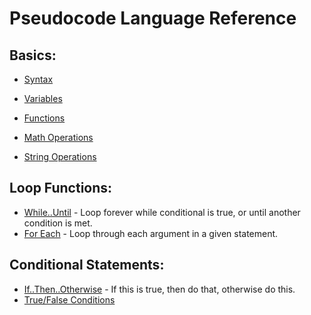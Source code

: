 # Pseudocode Language Reference

## Basics:
* [Syntax](/wiki/lang/syntax)  
* [Variables](/wiki/lang/variables)  
* [Functions](/wiki/lang/functions)  

* [Math Operations](/wiki/lang/math)  
* [String Operations](/wiki/lang/string)  

## Loop Functions:

* [While..Until](/wiki/lang/while)	- Loop forever while conditional is true, or until another condition is met.  
* [For Each](/wiki/lang/foreach)	- Loop through each argument in a given statement.  

## Conditional Statements:

* [If..Then..Otherwise](/wiki/lang/ifthen)	- If this is true, then do that, otherwise do this.  
* [True/False Conditions](/wiki/lang/truefalse)  

